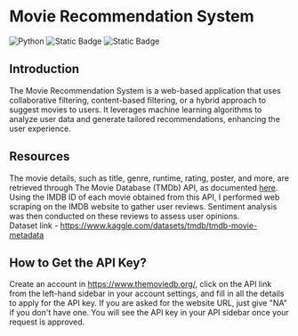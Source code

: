 # Movie Recommendation System
![Python](https://img.shields.io/badge/Python-3.11.2-blue)  ![Static Badge](https://img.shields.io/badge/API-orange) ![Static Badge](https://img.shields.io/badge/Machine_Learning-purple) 

## Introduction
The Movie Recommendation System is a web-based application that uses collaborative filtering, content-based filtering, or a hybrid approach to suggest movies to users. It leverages machine learning algorithms to analyze user data and generate tailored recommendations, enhancing the user experience.

## Resources
The movie details, such as title, genre, runtime, rating, poster, and more, are retrieved through The Movie Database (TMDb) API, as documented [here](https://www.themoviedb.org/documentation/api). Using the IMDB ID of each movie obtained from this API, I performed web scraping on the IMDB website to gather user reviews. Sentiment analysis was then conducted on these reviews to assess user opinions.<br />
Dataset link - https://www.kaggle.com/datasets/tmdb/tmdb-movie-metadata

## How to Get the API Key?
Create an account in https://www.themoviedb.org/, click on the API link from the left-hand sidebar in your account settings, and fill in all the details to apply for the API key. If you are asked for the website URL, just give "NA" if you don't have one. You will see the API key in your API sidebar once your request is approved.
